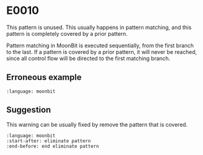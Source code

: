 # E0010

This pattern is unused. This usually happens in pattern matching, and this
pattern is completely covered by a prior pattern.

Pattern matching in MoonBit is executed sequentially, from the first branch to
the last. If a pattern is covered by a prior pattern, it will never be reached,
since all control flow will be directed to the first matching branch.

## Erroneous example

```{literalinclude} ./0010_error/top.mbt
:language: moonbit
```

## Suggestion

This warning can be usually fixed by remove the pattern that is covered.

```{literalinclude} ./0010_fixed/top.mbt
:language: moonbit
:start-after: eliminate pattern
:end-before: end eliminate pattern
```
